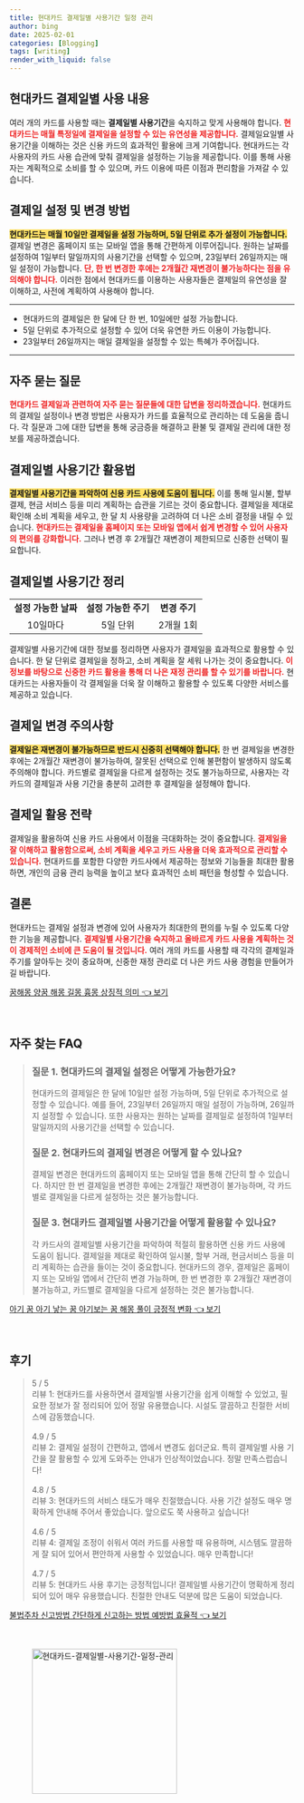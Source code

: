 ```yaml
---
title: 현대카드 결제일별 사용기간 일정 관리
author: bing
date: 2025-02-01
categories: [Blogging]
tags: [writing]
render_with_liquid: false
---
```



<h2 id='현대카드_결제일_사용_개요'>현대카드 결제일별 사용 내용</h2>

<p>여러 개의 카드를 사용할 때는 <b>결제일별 사용기간</b>을 숙지하고 맞게 사용해야 합니다. <b><span style="color: #ee2323;">현대카드는 매월 특정일에 결제일을 설정할 수 있는 유연성을 제공합니다.</span></b> 결제일요일별 사용기간을 이해하는 것은 신용 카드의 효과적인 활용에 크게 기여합니다. 현대카드는 각 사용자의 카드 사용 습관에 맞춰 결제일을 설정하는 기능을 제공합니다. 이를 통해 사용자는 계획적으로 소비를 할 수 있으며, 카드 이용에 따른 이점과 편리함을 가져갈 수 있습니다.</p>

<h2 id='결제일_설정_및_변경_방법'>결제일 설정 및 변경 방법</h2>

<p><b><span style="background-color: #ffe066;">현대카드는 매월 10일만 결제일을 설정 가능하며, 5일 단위로 추가 설정이 가능합니다.</span></b> 결제일 변경은 홈페이지 또는 모바일 앱을 통해 간편하게 이루어집니다. 원하는 날짜를 설정하여 1일부터 말일까지의 사용기간을 선택할 수 있으며, 23일부터 26일까지는 매일 설정이 가능합니다. <b><span style="color: #ee2323;">단, 한 번 변경한 후에는 2개월간 재변경이 불가능하다는 점을 유의해야 합니다.</span></b> 이러한 점에서 현대카드를 이용하는 사용자들은 결제일의 유연성을 잘 이해하고, 사전에 계획하여 사용해야 합니다.</p>

<hr />

<ul>
    <li>현대카드의 결제일은 한 달에 단 한 번, 10일에만 설정 가능합니다.</li>
    <li>5일 단위로 추가적으로 설정할 수 있어 더욱 유연한 카드 이용이 가능합니다.</li>
    <li>23일부터 26일까지는 매일 결제일을 설정할 수 있는 특혜가 주어집니다.</li>
</ul>

<hr />

<h2 id='자주_묻는_질문'>자주 묻는 질문</h2>

<p><b><span style="color: #ee2323;">현대카드 결제일과 관련하여 자주 묻는 질문들에 대한 답변을 정리하겠습니다.</span></b> 현대카드의 결제일 설정이나 변경 방법은 사용자가 카드를 효율적으로 관리하는 데 도움을 줍니다. 각 질문과 그에 대한 답변을 통해 궁금증을 해결하고 환불 및 결제일 관리에 대한 정보를 제공하겠습니다.</p>

<h2 id='결제일별_사용기간_활용법'>결제일별 사용기간 활용법</h2>

<p><b><span style="background-color: #ffe066;">결제일별 사용기간을 파악하여 신용 카드 사용에 도움이 됩니다.</span></b> 이를 통해 일시불, 할부 결제, 현금 서비스 등을 미리 계획하는 습관을 기르는 것이 중요합니다. 결제일을 제대로 확인해 소비 계획을 세우고, 한 달 치 사용량을 고려하여 더 나은 소비 결정을 내릴 수 있습니다. <b><span style="color: #ee2323;">현대카드는 결제일을 홈페이지 또는 모바일 앱에서 쉽게 변경할 수 있어 사용자의 편의를 강화합니다.</span></b> 그러나 변경 후 2개월간 재변경이 제한되므로 신중한 선택이 필요합니다.</p>

<h2 id='결제일별_사용기간_정리'>결제일별 사용기간 정리</h2>

<table>
    <tr>
        <td style="text-align: center; height: 17px;"><b>설정 가능한 날짜</b></td>
        <td style="text-align: center; height: 17px;"><b>설정 가능한 주기</b></td>
        <td style="text-align: center; height: 17px;"><b>변경 주기</b></td>
    </tr>
    <tr>
        <td style="text-align: center; height: 17px;">10일마다</td>
        <td style="text-align: center; height: 17px;">5일 단위</td>
        <td style="text-align: center; height: 17px;">2개월 1회</td>
    </tr>
</table>

<p>결제일별 사용기간에 대한 정보를 정리하면 사용자가 결제일을 효과적으로 활용할 수 있습니다. 한 달 단위로 결제일을 정하고, 소비 계획을 잘 세워 나가는 것이 중요합니다. <b><span style="color: #ee2323;">이 정보를 바탕으로 신중한 카드 활용을 통해 더 나은 재정 관리를 할 수 있기를 바랍니다.</span></b> 현대카드는 사용자들이 각 결제일을 더욱 잘 이해하고 활용할 수 있도록 다양한 서비스를 제공하고 있습니다.</p>

<h2 id='결제일_변경_주의사항'>결제일 변경 주의사항</h2>

<p><b><span style="background-color: #ffe066;">결제일은 재변경이 불가능하므로 반드시 신중히 선택해야 합니다.</span></b> 한 번 결제일을 변경한 후에는 2개월간 재변경이 불가능하여, 잘못된 선택으로 인해 불편함이 발생하지 않도록 주의해야 합니다. 카드별로 결제일을 다르게 설정하는 것도 불가능하므로, 사용자는 각 카드의 결제일과 사용 기간을 충분히 고려한 후 결제일을 설정해야 합니다.</p>

<h2 id='결제일_활용_전략'>결제일 활용 전략</h2>

<p>결제일을 활용하여 신용 카드 사용에서 이점을 극대화하는 것이 중요합니다. <b><span style="color: #ee2323;">결제일을 잘 이해하고 활용함으로써, 소비 계획을 세우고 카드 사용을 더욱 효과적으로 관리할 수 있습니다.</span></b> 현대카드를 포함한 다양한 카드사에서 제공하는 정보와 기능들을 최대한 활용하면, 개인의 금융 관리 능력을 높이고 보다 효과적인 소비 패턴을 형성할 수 있습니다.</p>

<h2 id='결론'>결론</h2>

<p>현대카드는 결제일 설정과 변경에 있어 사용자가 최대한의 편의를 누릴 수 있도록 다양한 기능을 제공합니다. <b><span style="color: #ee2323;">결제일별 사용기간을 숙지하고 올바르게 카드 사용을 계획하는 것이 경제적인 소비에 큰 도움이 될 것입니다.</span></b> 여러 개의 카드를 사용할 때 각각의 결제일과 주기를 알아두는 것이 중요하며, 신중한 재정 관리로 더 나은 카드 사용 경험을 만들어가길 바랍니다.</p>


<p><a class="click-button" title="꿈해몽 양꿈 해몽 길몽 흉몽 상징적 의미" href="https://blackassets.github.io/posts/%EA%BF%88%ED%95%B4%EB%AA%BD-%EC%96%91%EA%BF%88-%ED%95%B4%EB%AA%BD-%EA%B8%B8%EB%AA%BD-%ED%9D%89%EB%AA%BD-%EC%83%81%EC%A7%95%EC%A0%81-%EC%9D%98%EB%AF%B8/" rel="dofollow">꿈해몽 양꿈 해몽 길몽 흉몽 상징적 의미 👈 보기</a></p><br>
<h2 id='자주_찾는_FAQ'>자주 찾는 FAQ</h2>
<div itemscope="" itemtype="https://schema.org/FAQPage"> 
<blockquote> 
<div itemscope="" itemprop="mainEntity" itemtype="https://schema.org/Question"> 
<h3 itemprop="name">질문 1. 현대카드의 결제일 설정은 어떻게 가능한가요?</h3> 
<div itemscope="" itemprop="acceptedAnswer" itemtype="https://schema.org/Answer"> 
<span itemprop="text"> 
<p>현대카드의 결제일은 한 달에 10일만 설정 가능하며, 5일 단위로 추가적으로 설정할 수 있습니다. 예를 들어, 23일부터 26일까지 매일 설정이 가능하며, 26일까지 설정할 수 있습니다. 또한 사용자는 원하는 날짜를 결제일로 설정하여 1일부터 말일까지의 사용기간을 선택할 수 있습니다.</p> 
</span> 
</div> 
</div> 
<div itemscope="" itemprop="mainEntity" itemtype="https://schema.org/Question"> 
<h3 itemprop="name">질문 2. 현대카드의 결제일 변경은 어떻게 할 수 있나요?</h3> 
<div itemscope="" itemprop="acceptedAnswer" itemtype="https://schema.org/Answer"> 
<span itemprop="text"> 
<p>결제일 변경은 현대카드의 홈페이지 또는 모바일 앱을 통해 간단히 할 수 있습니다. 하지만 한 번 결제일을 변경한 후에는 2개월간 재변경이 불가능하며, 각 카드별로 결제일을 다르게 설정하는 것은 불가능합니다.</p> 
</span> 
</div> 
</div> 
<div itemscope="" itemprop="mainEntity" itemtype="https://schema.org/Question"> 
<h3 itemprop="name">질문 3. 현대카드 결제일별 사용기간을 어떻게 활용할 수 있나요?</h3> 
<div itemscope="" itemprop="acceptedAnswer" itemtype="https://schema.org/Answer"> 
<span itemprop="text"> 
<p>각 카드사의 결제일별 사용기간을 파악하여 적절히 활용하면 신용 카드 사용에 도움이 됩니다. 결제일을 제대로 확인하여 일시불, 할부 거래, 현금서비스 등을 미리 계획하는 습관을 들이는 것이 중요합니다. 현대카드의 경우, 결제일은 홈페이지 또는 모바일 앱에서 간단히 변경 가능하며, 한 번 변경한 후 2개월간 재변경이 불가능하고, 카드별로 결제일을 다르게 설정하는 것은 불가능합니다.</p> 
</span> 
</div> 
</div> 
</blockquote> 
</div>
<p><a class="click-button" title="아기 꿈 아기 낳는 꿈 아기보는 꿈 해몽 풀이 긍정적 변화" href="https://blackassets.github.io/posts/%EC%95%84%EA%B8%B0-%EA%BF%88-%EC%95%84%EA%B8%B0-%EB%82%B3%EB%8A%94-%EA%BF%88-%EC%95%84%EA%B8%B0%EB%B3%B4%EB%8A%94-%EA%BF%88-%ED%95%B4%EB%AA%BD-%ED%92%80%EC%9D%B4-%EA%B8%8D%EC%A0%95%EC%A0%81-%EB%B3%80%ED%99%94/" rel="dofollow">아기 꿈 아기 낳는 꿈 아기보는 꿈 해몽 풀이 긍정적 변화 👈 보기</a></p><br>
<h2 id='후기'>후기</h2>
<div itemscope itemtype="https://schema.org/Product">
  <blockquote>
  <div itemprop="review" itemscope itemtype="https://schema.org/Review">
      <div itemprop="reviewRating" itemscope itemtype="https://schema.org/Rating"> <span itemprop="ratingValue">5</span> / <span itemprop="bestRating">5</span> </div>
      <span itemprop="reviewBody">리뷰 1: 현대카드를 사용하면서 결제일별 사용기간을 쉽게 이해할 수 있었고, 필요한 정보가 잘 정리되어 있어 정말 유용했습니다. 시설도 깔끔하고 친절한 서비스에 감동했습니다.</span>
  </div>
  <br>
  <div itemprop="review" itemscope itemtype="https://schema.org/Review">
      <div itemprop="reviewRating" itemscope itemtype="https://schema.org/Rating"> <span itemprop="ratingValue">4.9</span> / <span itemprop="bestRating">5</span> </div>
      <span itemprop="reviewBody">리뷰 2: 결제일 설정이 간편하고, 앱에서 변경도 쉽더군요. 특히 결제일별 사용 기간을 잘 활용할 수 있게 도와주는 안내가 인상적이었습니다. 정말 만족스럽습니다!</span>
  </div>
  <br>
  <div itemprop="review" itemscope itemtype="https://schema.org/Review">
      <div itemprop="reviewRating" itemscope itemtype="https://schema.org/Rating"> <span itemprop="ratingValue">4.8</span> / <span itemprop="bestRating">5</span> </div>
      <span itemprop="reviewBody">리뷰 3: 현대카드의 서비스 태도가 매우 친절했습니다. 사용 기간 설정도 매우 명확하게 안내해 주어서 좋았습니다. 앞으로도 쭉 사용하고 싶습니다!</span>
  </div>
  <br>
  <div itemprop="review" itemscope itemtype="https://schema.org/Review">
      <div itemprop="reviewRating" itemscope itemtype="https://schema.org/Rating"> <span itemprop="ratingValue">4.6</span> / <span itemprop="bestRating">5</span> </div>
      <span itemprop="reviewBody">리뷰 4: 결제일 조정이 쉬워서 여러 카드를 사용할 때 유용하며, 시스템도 깔끔하게 잘 되어 있어서 편안하게 사용할 수 있었습니다. 매우 만족합니다!</span>
  </div>
  <br>
  <div itemprop="review" itemscope itemtype="https://schema.org/Review">
      <div itemprop="reviewRating" itemscope itemtype="https://schema.org/Rating"> <span itemprop="ratingValue">4.7</span> / <span itemprop="bestRating">5</span> </div>
      <span itemprop="reviewBody">리뷰 5: 현대카드 사용 후기는 긍정적입니다! 결제일별 사용기간이 명확하게 정리되어 있어 매우 유용했습니다. 친절한 안내도 덕분에 많은 도움이 되었습니다.</span>
  </div>
  </blockquote>
</div>
<p><a class="click-button" title="불법주차 신고방법 간단하게 신고하는 방법 예방법 효율적" href="https://blackassets.github.io/posts/%EB%B6%88%EB%B2%95%EC%A3%BC%EC%B0%A8-%EC%8B%A0%EA%B3%A0%EB%B0%A9%EB%B2%95-%EA%B0%84%EB%8B%A8%ED%95%98%EA%B2%8C-%EC%8B%A0%EA%B3%A0%ED%95%98%EB%8A%94-%EB%B0%A9%EB%B2%95-%EC%98%88%EB%B0%A9%EB%B2%95-%ED%9A%A8%EC%9C%A8%EC%A0%81/" rel="dofollow">불법주차 신고방법 간단하게 신고하는 방법 예방법 효율적 👈 보기</a></p><br>
<figure class="image"><img src="https://blackassets.github.io/assets/img/thumbnail/현대카드-결제일별-사용기간-일정-관리.webp" alt="현대카드-결제일별-사용기간-일정-관리" width="256" height="256"></figure>